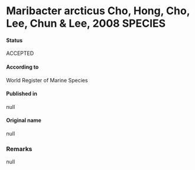 # Maribacter arcticus Cho, Hong, Cho, Lee, Chun & Lee, 2008 SPECIES

#### Status
ACCEPTED

#### According to
World Register of Marine Species

#### Published in
null

#### Original name
null

### Remarks
null